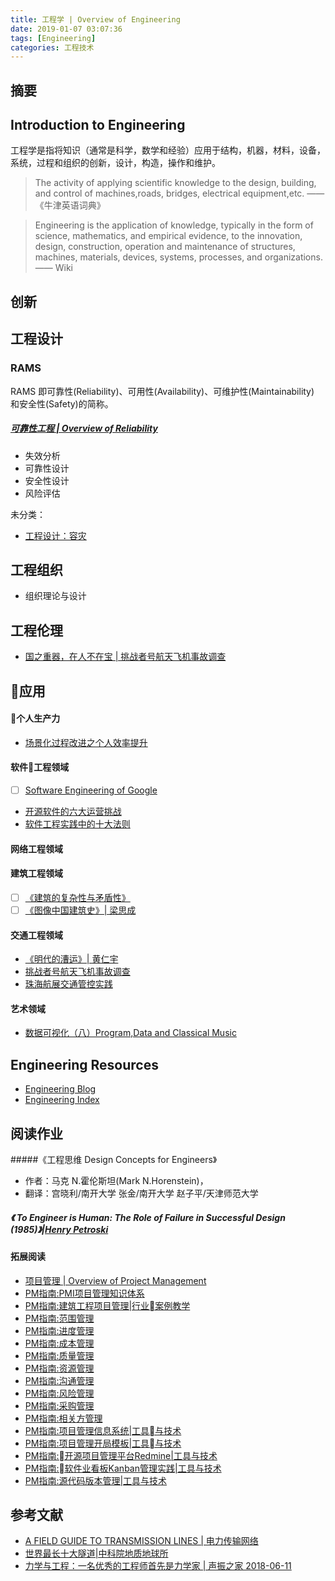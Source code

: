 ```yaml
---
title: 工程学 | Overview of Engineering
date: 2019-01-07 03:07:36
tags: [Engineering]
categories: 工程技术
---
```

## 摘要

<!--more-->

## Introduction to Engineering

工程学是指将知识（通常是科学，数学和经验）应用于结构，机器，材料，设备，系统，过程和组织的创新，设计，构造，操作和维护。

> The activity of applying scientific knowledge to the design, building, and control of machines,roads, bridges, electrical equipment,etc. ——《牛津英语词典》

> Engineering is the application of knowledge, typically in the form of science, mathematics, and empirical evidence, to the innovation, design, construction, operation and maintenance of structures, machines, materials, devices, systems, processes, and organizations. —— Wiki

## 创新

## 工程设计

### RAMS

RAMS 即可靠性(Reliability)、可用性(Availability)、可维护性(Maintainability) 和安全性(Safety)的简称。

##### [可靠性工程 | Overview of Reliability](https://riboseyim.github.io/2020/01/02/Engineering-RAMS/)
- 失效分析
- 可靠性设计
- 安全性设计
- 风险评估

未分类：

- [工程设计：容灾](https://riboseyim.github.io/2019/01/01/Engineering-DisasterRecovery/)

## 工程组织

- 组织理论与设计

## 工程伦理

- [国之重器，在人不在宝 | 挑战者号航天飞机事故调查](https://riboseyim.com/2019/02/04/Engineering-Ethics/)

## 应用

#### 个人生产力

- [场景化过程改进之个人效率提升](https://riboseyim.github.io/2016/04/26/Tools/)

#### 软件工程领域

- [ ] [Software Engineering of Google](https://arxiv.org/ftp/arxiv/papers/1702/1702.01715.pdf)
- [开源软件的六大运营挑战](https://riboseyim.com/2017/11/05/OpenSource-Operational/)
- [软件工程实践中的十大法则](https://riboseyim.com/2017/07/05/Law-Of-Engineering/)

#### 网络工程领域



#### 建筑工程领域

- [ ] [《建筑的复杂性与矛盾性》](https://riboseyim.github.io/2018/12/31/Engineering-Architecture/)
- [ ] [《图像中国建筑史》| 梁思成](https://riboseyim.github.io/2018/12/31/Engineering-Architecture/)

#### 交通工程领域

- [《明代的漕运》| 黄仁宇](https://riboseyim.github.io/2017/05/28/History-Caoyun/)
- [挑战者号航天飞机事故调查](https://riboseyim.com/2019/02/04/Engineering-Ethics/)
- [珠海航展交通管控实践](https://riboseyim.com/2016/11/20/Network-Traffic/)

#### 艺术领域

- [数据可视化（八）Program,Data and Classical Music](https://riboseyim.com/2018/12/16/Visualization-SocialNetwork/)


## Engineering Resources

- [Engineering Blog](https://riboseyim.com/2018/09/15/Engineering-Blog/)
- [Engineering Index](https://riboseyim.com/2018/09/11/Engineering-Index/)


## 阅读作业

#####《工程思维 Design Concepts for Engineers》
- 作者：马克 N.霍伦斯坦(Mark N.Horenstein)，
- 翻译：宫晓利/南开大学 张金/南开大学 赵子平/天津师范大学

##### 《 To Engineer is Human: The Role of Failure in Successful Design (1985)》|[Henry Petroski](https://en.wikipedia.org/wiki/Henry_Petroski)

#### 拓展阅读

- [项目管理 | Overview of Project Management](https://riboseyim.com/2019/02/06/Project/)
- [PM指南:PMI项目管理知识体系](https://riboseyim.com/2019/04/30/Project-PMP/)
- [PM指南:建筑工程项目管理|行业案例教学](https://riboseyim.com/2019/03/27/Project-Construction/)
- [PM指南:范围管理](#)
- [PM指南:进度管理](#)
- [PM指南:成本管理](#)
- [PM指南:质量管理](#)
- [PM指南:资源管理](https://riboseyim.github.io/2019/03/12/Project-Resources/)
- [PM指南:沟通管理](https://riboseyim.com/2019/02/06/Project-Communications/)
- [PM指南:风险管理](https://riboseyim.github.io/2018/06/05/Project-Risk/)
- [PM指南:采购管理](https://riboseyim.github.io/2019/03/12/Project-Procurement/)
- [PM指南:相关方管理](#)
- [PM指南:项目管理信息系统|工具与技术](https://riboseyim.github.io/2019/04/06/Project-PMIS/)
- [PM指南:项目管理开局模板|工具与技术](https://riboseyim.com/2018/06/19/Project-Template/)
- [PM指南:开源项目管理平台Redmine|工具与技术](https://riboseyim.com/2016/04/26/TeamWork-Redmine/)
- [PM指南:软件业看板Kanban管理实践|工具与技术](https://riboseyim.com/2017/08/06/TeamWork-Kanban/)
- [PM指南:源代码版本管理|工具与技术](https://riboseyim.com/2016/05/31/TeamWork-Git/)


## 参考文献
- [A FIELD GUIDE TO TRANSMISSION LINES | 电力传输网络](https://hackaday.com/2019/06/11/a-field-guide-to-transmission-lines/)
- [世界最长十大隧道|中科院地质地球所](https://mp.weixin.qq.com/s/r9nDA1ym4TlFz_KFHYGy8Q)
- [力学与工程：一名优秀的工程师首先是力学家 | 声振之家  2018-06-11](https://mp.weixin.qq.com/s/DARjQ8p9-8FzRA7SLeCkWA)
